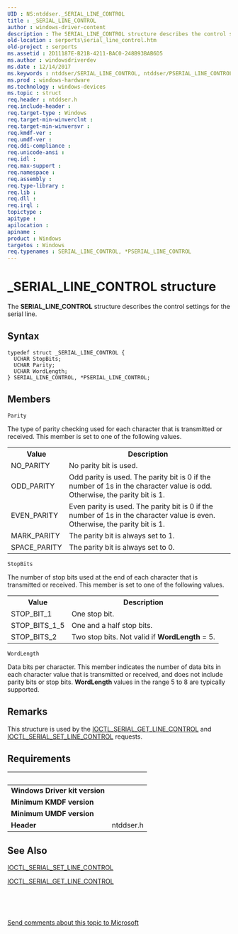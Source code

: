 ```yaml
---
UID : NS:ntddser._SERIAL_LINE_CONTROL
title : _SERIAL_LINE_CONTROL
author : windows-driver-content
description : The SERIAL_LINE_CONTROL structure describes the control settings for the serial line.
old-location : serports\serial_line_control.htm
old-project : serports
ms.assetid : 2D11187E-B21B-4211-BAC0-248B93BAB6D5
ms.author : windowsdriverdev
ms.date : 12/14/2017
ms.keywords : ntddser/SERIAL_LINE_CONTROL, ntddser/PSERIAL_LINE_CONTROL, PSERIAL_LINE_CONTROL structure pointer [Serial Ports], serports.serial_line_control, _SERIAL_LINE_CONTROL, SERIAL_LINE_CONTROL structure [Serial Ports], SERIAL_LINE_CONTROL, *PSERIAL_LINE_CONTROL, PSERIAL_LINE_CONTROL
ms.prod : windows-hardware
ms.technology : windows-devices
ms.topic : struct
req.header : ntddser.h
req.include-header : 
req.target-type : Windows
req.target-min-winverclnt : 
req.target-min-winversvr : 
req.kmdf-ver : 
req.umdf-ver : 
req.ddi-compliance : 
req.unicode-ansi : 
req.idl : 
req.max-support : 
req.namespace : 
req.assembly : 
req.type-library : 
req.lib : 
req.dll : 
req.irql : 
topictype : 
apitype : 
apilocation : 
apiname : 
product : Windows
targetos : Windows
req.typenames : SERIAL_LINE_CONTROL, *PSERIAL_LINE_CONTROL
---
```


# _SERIAL_LINE_CONTROL structure
The <b>SERIAL_LINE_CONTROL</b> structure describes the control settings for the serial line.

## Syntax
````
typedef struct _SERIAL_LINE_CONTROL {
  UCHAR StopBits;
  UCHAR Parity;
  UCHAR WordLength;
} SERIAL_LINE_CONTROL, *PSERIAL_LINE_CONTROL;
````

## Members


`Parity`

The type of parity checking used for each character that is transmitted or received. This member is set to one of the following values.
<table>
<tr>
<th>Value</th>
<th>Description</th>
</tr>
<tr>
<td>NO_PARITY</td>
<td>No parity bit is used.</td>
</tr>
<tr>
<td>ODD_PARITY</td>
<td>Odd parity is used. The parity bit is 0 if the number of 1s in the character value is odd. Otherwise, the parity bit is 1.</td>
</tr>
<tr>
<td>EVEN_PARITY</td>
<td>Even parity is used. The parity bit is 0 if the number of 1s in the character value is even. Otherwise, the parity bit is 1.</td>
</tr>
<tr>
<td>MARK_PARITY</td>
<td>The parity bit is always set to 1.</td>
</tr>
<tr>
<td>SPACE_PARITY</td>
<td>The parity bit is always set to 0.</td>
</tr>
</table>

`StopBits`

The number of stop bits used at the end of each character that is transmitted or received. This member is set to one of the following values.
<table>
<tr>
<th>Value</th>
<th>Description</th>
</tr>
<tr>
<td>STOP_BIT_1</td>
<td>One stop bit.</td>
</tr>
<tr>
<td>STOP_BITS_1_5</td>
<td>One and a half stop bits.</td>
</tr>
<tr>
<td>STOP_BITS_2</td>
<td>Two stop bits. Not valid if <b>WordLength</b> = 5.</td>
</tr>
</table>

`WordLength`

Data bits per character. This member indicates the number of data bits in each character value that is transmitted or received, and does not include parity bits or stop bits. <b>WordLength</b> values in the range 5 to 8 are typically supported.

## Remarks
This structure is used by the <a href="..\ntddser\ni-ntddser-ioctl_serial_get_line_control.md">IOCTL_SERIAL_GET_LINE_CONTROL</a> and <a href="..\ntddser\ni-ntddser-ioctl_serial_set_line_control.md">IOCTL_SERIAL_SET_LINE_CONTROL</a> requests.

## Requirements
| &nbsp; | &nbsp; |
| ---- |:---- |
| **Windows Driver kit version** |  |
| **Minimum KMDF version** |  |
| **Minimum UMDF version** |  |
| **Header** | ntddser.h |

## See Also

<a href="..\ntddser\ni-ntddser-ioctl_serial_set_line_control.md">IOCTL_SERIAL_SET_LINE_CONTROL</a>

<a href="..\ntddser\ni-ntddser-ioctl_serial_get_line_control.md">IOCTL_SERIAL_GET_LINE_CONTROL</a>

 

 

<a href="mailto:wsddocfb@microsoft.com?subject=Documentation%20feedback [serports\serports]:%20SERIAL_LINE_CONTROL structure%20 RELEASE:%20(12/14/2017)&amp;body=%0A%0APRIVACY STATEMENT%0A%0AWe use your feedback to improve the documentation. We don't use your email address for any other purpose, and we'll remove your email address from our system after the issue that you're reporting is fixed. While we're working to fix this issue, we might send you an email message to ask for more info. Later, we might also send you an email message to let you know that we've addressed your feedback.%0A%0AFor more info about Microsoft's privacy policy, see http://privacy.microsoft.com/en-us/default.aspx." title="Send comments about this topic to Microsoft">Send comments about this topic to Microsoft</a>